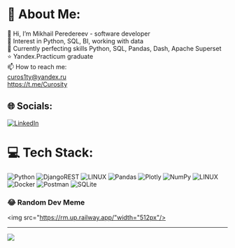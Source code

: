# 💫 About Me:
👋 Hi, I’m Mikhail Peredereev - software developer<br>👀 Interest in Python, SQL, BI, working with data<br>🌱 Currently perfecting skills Python, SQL, Pandas, Dash, Apache Superset<br>⭐ Yandex.Practicum graduate<br>📫 How to reach me:<br>curos1ty@yandex.ru<br>https://t.me/Curosity<br>


## 🌐 Socials:
[![LinkedIn](https://img.shields.io/badge/LinkedIn-%230077B5.svg?logo=linkedin&logoColor=white)](https://linkedin.com/in/mihail-peredereev-706412275) 

# 💻 Tech Stack:
![Python](https://img.shields.io/badge/python-3670A0?style=for-the-badge&logo=python&logoColor=ffdd54) ![DjangoREST](https://img.shields.io/badge/DJANGO-REST-ff1709?style=for-the-badge&logo=django&logoColor=white&color=ff1709&labelColor=gray) ![LINUX](https://img.shields.io/badge/Linux-FCC624?style=for-the-badge&logo=linux&logoColor=black) ![Pandas](https://img.shields.io/badge/pandas-%23150458.svg?style=for-the-badge&logo=pandas&logoColor=white) ![Plotly](https://img.shields.io/badge/Plotly-%233F4F75.svg?style=for-the-badge&logo=plotly&logoColor=white) ![NumPy](https://img.shields.io/badge/numpy-%23013243.svg?style=for-the-badge&logo=numpy&logoColor=white) ![LINUX](https://img.shields.io/badge/Linux-FCC624?style=for-the-badge&logo=linux&logoColor=black) ![Docker](https://img.shields.io/badge/docker-%230db7ed.svg?style=for-the-badge&logo=docker&logoColor=white) ![Postman](https://img.shields.io/badge/Postman-FF6C37?style=for-the-badge&logo=postman&logoColor=white) ![SQLite](https://img.shields.io/badge/sqlite-%2307405e.svg?style=for-the-badge&logo=sqlite&logoColor=white)

### 😂 Random Dev Meme
<img src="https://rm.up.railway.app/"width="512px"/>

---
[![](https://visitcount.itsvg.in/api?id=Curos1ty&icon=0&color=0)](https://visitcount.itsvg.in)

<!-- Proudly created with GPRM ( https://gprm.itsvg.in ) -->
